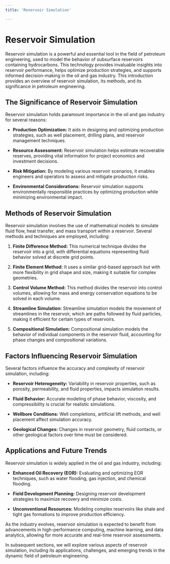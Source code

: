 ```yaml
---
title: 'Reservoir Simulation'

---
```


# Reservoir Simulation

Reservoir simulation is a powerful and essential tool in the field of petroleum engineering, used to model the behavior of subsurface reservoirs containing hydrocarbons. This technology provides invaluable insights into reservoir performance, helps optimize production strategies, and supports informed decision-making in the oil and gas industry. This introduction provides an overview of reservoir simulation, its methods, and its significance in petroleum engineering.

## The Significance of Reservoir Simulation

Reservoir simulation holds paramount importance in the oil and gas industry for several reasons:

- **Production Optimization:** It aids in designing and optimizing production strategies, such as well placement, drilling plans, and reservoir management techniques.

- **Resource Assessment:** Reservoir simulation helps estimate recoverable reserves, providing vital information for project economics and investment decisions.

- **Risk Mitigation:** By modeling various reservoir scenarios, it enables engineers and operators to assess and mitigate production risks.

- **Environmental Considerations:** Reservoir simulation supports environmentally responsible practices by optimizing production while minimizing environmental impact.

## Methods of Reservoir Simulation

Reservoir simulation involves the use of mathematical models to simulate fluid flow, heat transfer, and mass transport within a reservoir. Several methods and techniques are employed, including:

1. **Finite Difference Method:** This numerical technique divides the reservoir into a grid, with differential equations representing fluid behavior solved at discrete grid points.

2. **Finite Element Method:** It uses a similar grid-based approach but with more flexibility in grid shape and size, making it suitable for complex geometries.

3. **Control Volume Method:** This method divides the reservoir into control volumes, allowing for mass and energy conservation equations to be solved in each volume.

4. **Streamline Simulation:** Streamline simulation models the movement of streamlines in the reservoir, which are paths followed by fluid particles, making it efficient for certain types of reservoirs.

5. **Compositional Simulation:** Compositional simulation models the behavior of individual components in the reservoir fluid, accounting for phase changes and compositional variations.

## Factors Influencing Reservoir Simulation

Several factors influence the accuracy and complexity of reservoir simulation, including:

- **Reservoir Heterogeneity:** Variability in reservoir properties, such as porosity, permeability, and fluid properties, impacts simulation results.

- **Fluid Behavior:** Accurate modeling of phase behavior, viscosity, and compressibility is crucial for realistic simulations.

- **Wellbore Conditions:** Well completions, artificial lift methods, and well placement affect simulation accuracy.

- **Geological Changes:** Changes in reservoir geometry, fluid contacts, or other geological factors over time must be considered.

## Applications and Future Trends

Reservoir simulation is widely applied in the oil and gas industry, including:

- **Enhanced Oil Recovery (EOR):** Evaluating and optimizing EOR techniques, such as water flooding, gas injection, and chemical flooding.

- **Field Development Planning:** Designing reservoir development strategies to maximize recovery and minimize costs.

- **Unconventional Resources:** Modeling complex reservoirs like shale and tight gas formations to improve production efficiency.

As the industry evolves, reservoir simulation is expected to benefit from advancements in high-performance computing, machine learning, and data analytics, allowing for more accurate and real-time reservoir assessments.

In subsequent sections, we will explore various aspects of reservoir simulation, including its applications, challenges, and emerging trends in the dynamic field of petroleum engineering.
